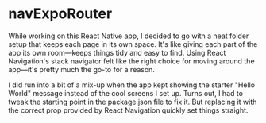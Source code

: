# navExpoRouter

While working on this React Native app, I decided to go with a neat folder setup that keeps each page in its own space. It's like giving each part of the app its own room—keeps things tidy and easy to find. Using React Navigation's stack navigator felt like the right choice for moving around the app—it's pretty much the go-to for a reason.

I did run into a bit of a mix-up when the app kept showing the starter "Hello World" message instead of the cool screens I set up. Turns out, I had to tweak the starting point in the package.json file to fix it. But replacing it with the correct prop provided by React Navigation quickly set things straight.